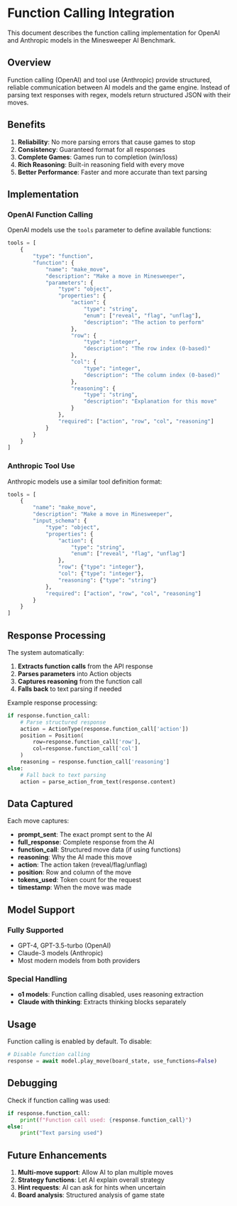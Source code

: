# Function Calling Integration

This document describes the function calling implementation for OpenAI and Anthropic models in the Minesweeper AI Benchmark.

## Overview

Function calling (OpenAI) and tool use (Anthropic) provide structured, reliable communication between AI models and the game engine. Instead of parsing text responses with regex, models return structured JSON with their moves.

## Benefits

1. **Reliability**: No more parsing errors that cause games to stop
2. **Consistency**: Guaranteed format for all responses
3. **Complete Games**: Games run to completion (win/loss)
4. **Rich Reasoning**: Built-in reasoning field with every move
5. **Better Performance**: Faster and more accurate than text parsing

## Implementation

### OpenAI Function Calling

OpenAI models use the `tools` parameter to define available functions:

```python
tools = [
    {
        "type": "function",
        "function": {
            "name": "make_move",
            "description": "Make a move in Minesweeper",
            "parameters": {
                "type": "object",
                "properties": {
                    "action": {
                        "type": "string",
                        "enum": ["reveal", "flag", "unflag"],
                        "description": "The action to perform"
                    },
                    "row": {
                        "type": "integer",
                        "description": "The row index (0-based)"
                    },
                    "col": {
                        "type": "integer",
                        "description": "The column index (0-based)"
                    },
                    "reasoning": {
                        "type": "string",
                        "description": "Explanation for this move"
                    }
                },
                "required": ["action", "row", "col", "reasoning"]
            }
        }
    }
]
```

### Anthropic Tool Use

Anthropic models use a similar tool definition format:

```python
tools = [
    {
        "name": "make_move",
        "description": "Make a move in Minesweeper",
        "input_schema": {
            "type": "object",
            "properties": {
                "action": {
                    "type": "string",
                    "enum": ["reveal", "flag", "unflag"]
                },
                "row": {"type": "integer"},
                "col": {"type": "integer"},
                "reasoning": {"type": "string"}
            },
            "required": ["action", "row", "col", "reasoning"]
        }
    }
]
```

## Response Processing

The system automatically:

1. **Extracts function calls** from the API response
2. **Parses parameters** into Action objects
3. **Captures reasoning** from the function call
4. **Falls back** to text parsing if needed

Example response processing:

```python
if response.function_call:
    # Parse structured response
    action = ActionType(response.function_call['action'])
    position = Position(
        row=response.function_call['row'],
        col=response.function_call['col']
    )
    reasoning = response.function_call['reasoning']
else:
    # Fall back to text parsing
    action = parse_action_from_text(response.content)
```

## Data Captured

Each move captures:

- **prompt_sent**: The exact prompt sent to the AI
- **full_response**: Complete response from the AI
- **function_call**: Structured move data (if using functions)
- **reasoning**: Why the AI made this move
- **action**: The action taken (reveal/flag/unflag)
- **position**: Row and column of the move
- **tokens_used**: Token count for the request
- **timestamp**: When the move was made

## Model Support

### Fully Supported
- GPT-4, GPT-3.5-turbo (OpenAI)
- Claude-3 models (Anthropic)
- Most modern models from both providers

### Special Handling
- **o1 models**: Function calling disabled, uses reasoning extraction
- **Claude with thinking**: Extracts thinking blocks separately

## Usage

Function calling is enabled by default. To disable:

```python
# Disable function calling
response = await model.play_move(board_state, use_functions=False)
```

## Debugging

Check if function calling was used:

```python
if response.function_call:
    print(f"Function call used: {response.function_call}")
else:
    print("Text parsing used")
```

## Future Enhancements

1. **Multi-move support**: Allow AI to plan multiple moves
2. **Strategy functions**: Let AI explain overall strategy
3. **Hint requests**: AI can ask for hints when uncertain
4. **Board analysis**: Structured analysis of game state